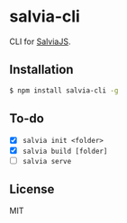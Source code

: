 # salvia-cli

CLI for [SalviaJS](https://github.com/mriiiron/salvia).

## Installation

``` bash
$ npm install salvia-cli -g
```

## To-do

- [x] `salvia init <folder>`
- [x] `salvia build [folder]`
- [ ] `salvia serve`

## License

MIT
